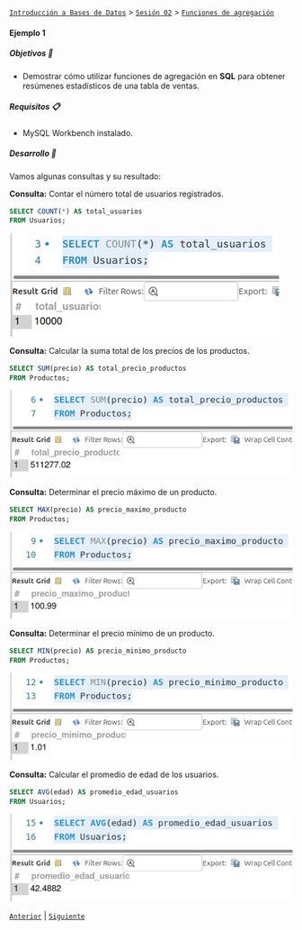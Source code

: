 [`Introducción a Bases de Datos`](../../../README.md) > [`Sesión 02`](../../README.md) > [`Funciones de agregación`](../README.md)

#### Ejemplo 1

##### Objetivos 🎯

- Demostrar cómo utilizar funciones de agregación en **SQL** para obtener resúmenes estadísticos de una tabla de ventas.

##### Requisitos 📋

- MySQL Workbench instalado.

##### Desarrollo 🚀

Vamos algunas consultas y su resultado:

**Consulta:** Contar el número total de usuarios registrados.

```sql
SELECT COUNT(*) AS total_usuarios
FROM Usuarios;
```

![img](../../imagenes/img01.png)

**Consulta:** Calcular la suma total de los precios de los productos.

```sql
SELECT SUM(precio) AS total_precio_productos
FROM Productos;
```

![img](../../imagenes/img02.png)

**Consulta:** Determinar el precio máximo de un producto.

```sql
SELECT MAX(precio) AS precio_maximo_producto
FROM Productos;
```

![img](../../imagenes/img03.png)

**Consulta:** Determinar el precio mínimo de un producto.

```sql
SELECT MIN(precio) AS precio_minimo_producto
FROM Productos;
```

![img](../../imagenes/img04.png)

**Consulta:** Calcular el promedio de edad de los usuarios.

```sql
SELECT AVG(edad) AS promedio_edad_usuarios
FROM Usuarios;
```

![img](../../imagenes/img05.png)

[`Anterior`](../README.md) | [`Siguiente`](../reto01/README.md)
